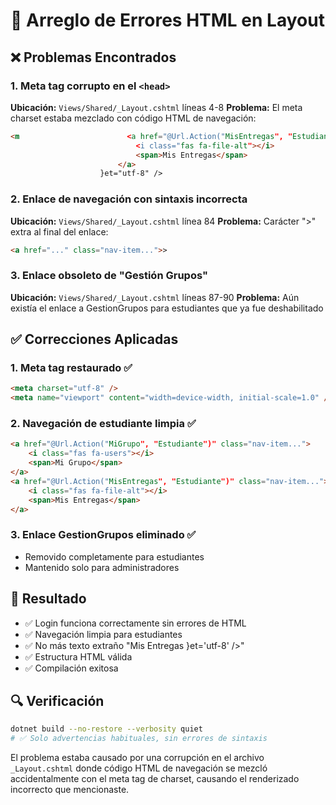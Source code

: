 # 🔧 Arreglo de Errores HTML en Layout

## ❌ Problemas Encontrados

### 1. Meta tag corrupto en el `<head>`
**Ubicación:** `Views/Shared/_Layout.cshtml` líneas 4-8
**Problema:** El meta charset estaba mezclado con código HTML de navegación:
```html
<m                        <a href="@Url.Action("MisEntregas", "Estudiante")" class="nav-item...>
                            <i class="fas fa-file-alt"></i>
                            <span>Mis Entregas</span>
                        </a>
                    }et="utf-8" />
```

### 2. Enlace de navegación con sintaxis incorrecta
**Ubicación:** `Views/Shared/_Layout.cshtml` línea 84
**Problema:** Carácter ">" extra al final del enlace:
```html
<a href="..." class="nav-item...">>
```

### 3. Enlace obsoleto de "Gestión Grupos"
**Ubicación:** `Views/Shared/_Layout.cshtml` líneas 87-90
**Problema:** Aún existía el enlace a GestionGrupos para estudiantes que ya fue deshabilitado

## ✅ Correcciones Aplicadas

### 1. Meta tag restaurado ✅
```html
<meta charset="utf-8" />
<meta name="viewport" content="width=device-width, initial-scale=1.0" />
```

### 2. Navegación de estudiante limpia ✅
```html
<a href="@Url.Action("MiGrupo", "Estudiante")" class="nav-item...">
    <i class="fas fa-users"></i>
    <span>Mi Grupo</span>
</a>
<a href="@Url.Action("MisEntregas", "Estudiante")" class="nav-item...">
    <i class="fas fa-file-alt"></i>
    <span>Mis Entregas</span>
</a>
```

### 3. Enlace GestionGrupos eliminado ✅
- Removido completamente para estudiantes
- Mantenido solo para administradores

## 🎯 Resultado

- ✅ Login funciona correctamente sin errores de HTML
- ✅ Navegación limpia para estudiantes
- ✅ No más texto extraño "Mis Entregas }et='utf-8' />"
- ✅ Estructura HTML válida
- ✅ Compilación exitosa

## 🔍 Verificación

```bash
dotnet build --no-restore --verbosity quiet
# ✅ Solo advertencias habituales, sin errores de sintaxis
```

El problema estaba causado por una corrupción en el archivo `_Layout.cshtml` donde código HTML de navegación se mezcló accidentalmente con el meta tag de charset, causando el renderizado incorrecto que mencionaste.
